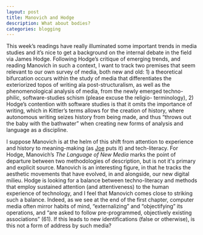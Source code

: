 ```yaml
---
layout: post
title: Manovich and Hodge
description: What about bodies?
categories: blogging
---
```

This week’s readings have really illuminated some important trends in media studies and it’s nice to get a background on the internal debate in the field via James Hodge. Following Hodge’s critique of emerging trends, and reading Manovich in such a context, I want to track two premises that seem relevant to our own survey of media, both new and old: 1) a theoretical bifurcation occurs within the study of media that differentiates the exteriorized topos of writing ala post-structuralism, as well as the phenomenological analysis of media, from the newly emerged techno-philic, software-studies schism (please excuse the religio- terminology), 2) Hodge’s contention with software studies is that it omits the importance of writing, which in Kittler’s terms allows for the creation of history, where autonomous writing seizes history from being made, and thus “throws out the baby with the bathwater” when creating new forms of analysis and language as a discipline.

I suppose Manovich is at the helm of this shift from attention to experience and history to meaning-making (as [Joe](http://joetorok.github.io/blog/2016-02-17/manovich-new-media.html) puts it) and tech-literacy. For Hodge, Manovich’s *The Language of New Media* marks the point of departure between two methodologies of description, but is not it's primary and explicit source. Manovich is an interesting figure, in that he tracks the aesthetic movements that have evolved, in and alongside, our new digital milieu. Hodge is looking for a balance between techno-literacy and methods that employ sustained attention (and attentiveness) to the human experience of technology, and I feel that Manovich comes close to striking such a balance. Indeed, as we see at the end of the first chapter, computer media often mirror habits of mind, “externalizing” and “objectifying” its operations, and “are asked to follow pre-programmed, objectively existing associations” (61). If this leads to new identifications (false or otherwise), is this not a form of address by such media?

